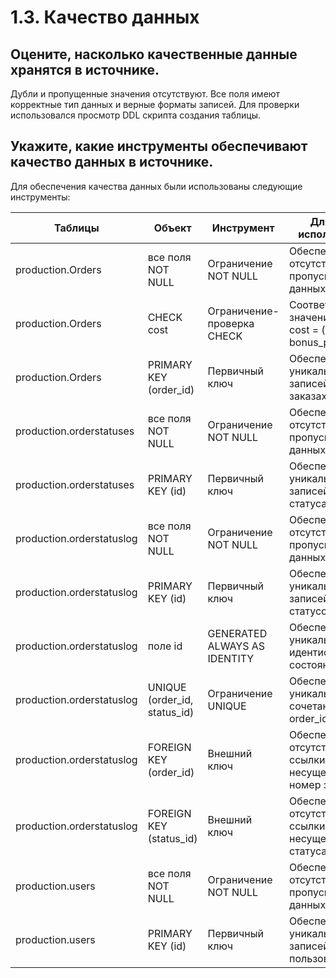 # 1.3. Качество данных

## Оцените, насколько качественные данные хранятся в источнике.
Дубли и пропущенные значения отсутствуют.
Все поля имеют корректные тип данных и верные форматы записей.
Для проверки использовался просмотр DDL скрипта создания таблицы.

## Укажите, какие инструменты обеспечивают качество данных в источнике.
Для обеспечения качества данных были использованы следующие инструменты:

| Таблицы                  | Объект                      | Инструмент      		     	| Для чего используется |
| -------------------------| --------------------------- | -----------------------------| --------------------- |
| production.Orders        | все поля NOT NULL			 | Ограничение NOT NULL      	| Обеспечивает отсутствие пропусков в данных |
| production.Orders        | CHECK cost 				 | Ограничение-проверка CHECK	| Соответствие значений поля cost = (payment + bonus_payment)  |
| production.Orders        | PRIMARY KEY (order_id)		 | Первичный ключ           	| Обеспечивает уникальность записей о заказах |
| production.orderstatuses | все поля NOT NULL			 | Ограничение NOT NULL      	| Обеспечивает отсутствие пропусков в данных |
| production.orderstatuses | PRIMARY KEY (id)		     | Первичный ключ          	    | Обеспечивает уникальность записей о статусах заказов |
| production.orderstatuslog| все поля NOT NULL			 | Ограничение NOT NULL   	    | Обеспечивает отсутствие пропусков в данных |
| production.orderstatuslog| PRIMARY KEY (id)	     	 | Первичный ключ		     	| Обеспечивает уникальность записей истории статусов заказов |
| production.orderstatuslog| поле id         	     	 | GENERATED ALWAYS AS IDENTITY | Обеспечивает уникальность идентификатора состояния заказа |
| production.orderstatuslog| UNIQUE (order_id, status_id)| Ограничение UNIQUE	     	| Обеспечивает уникальность сочетания полей order_id, status_id |
| production.orderstatuslog| FOREIGN KEY (order_id)		 | Внешний ключ			     	| Обеспечивает отсутствие ссылки на несуществующий номер заказа |
| production.orderstatuslog| FOREIGN KEY (status_id) 	 | Внешний ключ			     	| Обеспечивает отсутствие ссылки на несуществую код статуса заказа |
| production.users 		   | все поля NOT NULL			 | Ограничение NOT NULL   	    | Обеспечивает отсутствие пропусков в данных |
| production.users    	   | PRIMARY KEY (id)	     	 | Первичный ключ		     	| Обеспечивает уникальность записей пользователей |



